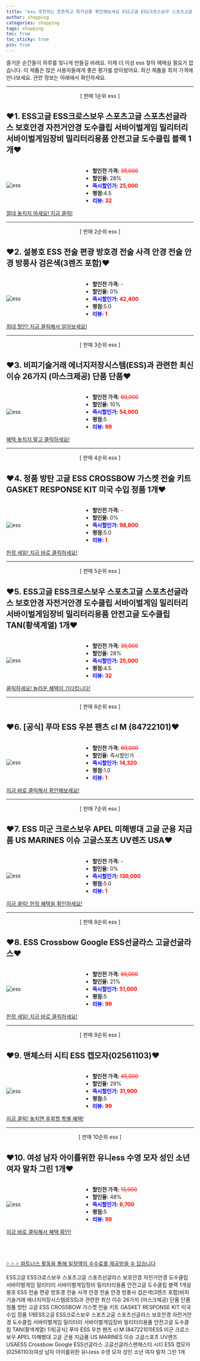 ```yaml
---
title: "ess 추천하는 튼튼하고 특가상품 확인해보세요 ESS고글 ESS크로스보우 스포츠고글 스포츠선글라스 보호안경"
author: shopping
categories: shopping
tags: shopping
toc: true
toc_sticky: true
pin: true
---
```

즐거운 순간들이 하루를 빛나게 만들길 바래요. 이제 더 이상 ess 찾아 헤매실 필요가 없습니다. 이 제품은 많은 사용자들에게 좋은 평가를 받아왔어요. 최신 제품을 최저 가격에 만나보세요. 관련 정보는 아래에서 확인하세요.

---
<p class="toplist" style="margin: 0 auto; display: block; width: fit-content;">[ 판매 1순위 ess ]</p>

<h2><strong>❤️1. ESS고글 ESS크로스보우 스포츠고글 스포츠선글라스 보호안경 자전거안경 도수클립 서바이벌게임 밀리터리 서바이벌게임장비 밀리터리용품 안전고글 도수클립 블랙 1개❤️</strong></h2>

<div style="display: flex; align-items: center;">
    <div style="flex: 0.4;">
        <img src="https://thumbnail9.coupangcdn.com/thumbnails/remote/230x230ex/image/vendor_inventory/d832/a5ef492a2696687a78919e95408954b9b8eb7c8c54d6e044223db6867865.jpg" alt="ess" style="max-width: 100%;">
    </div>
    <div style="flex: 0.6; margin-left: 10px;">
        <ul>
            <li><strong>할인전 가격:</strong> <del style="color: red;">35,000</del></li>
            <li><strong>할인율:</strong> 28%</li>
            <li><span style='color:blue'><strong>즉시할인가:</strong></span> <span style='color:red'><strong>25,000</strong></span></li>
            <li><strong>평점:</strong>4.5</li>
            <li><span style='color:blue'><strong>리뷰:</strong></span> <span style='color:red'><strong>32</strong></span></li>
        </ul>
    </div>
</div>
<div class="center">
    <a href="https://selin100587001.github.io?lptag=AF9450613&subid=githubio&pageKey=1281069181&traceid=V0-153&itemId=2289201750&vendorItemId=70286245231" class="myButton">
        절대 놓치지 마세요! 지금 클릭!
    </a>
</div>


---
<p class="toplist" style="margin: 0 auto; display: block; width: fit-content;">[ 판매 2순위 ess ]</p>

<h2><strong>❤️2. 설봉호 ESS 전술 편광 방호경 전술 사격 안경 전술 안경 방풍사 검은색(3렌즈 포함)❤️</strong></h2>

<div style="display: flex; align-items: center;">
    <div style="flex: 0.4;">
        <img src="https://thumbnail9.coupangcdn.com/thumbnails/remote/230x230ex/image/vendor_inventory/ba98/52e2f84eca1552ad5fa53c419d2c82c52e28a176f2da150451ad4d2e22d4.jpg" alt="ess" style="max-width: 100%;">
    </div>
    <div style="flex: 0.6; margin-left: 10px;">
        <ul>
            <li><strong>할인전 가격:</strong> <del style="color: red;">-</del></li>
            <li><strong>할인율:</strong> 0%</li>
            <li><span style='color:blue'><strong>즉시할인가:</strong></span> <span style='color:red'><strong>42,400</strong></span></li>
            <li><strong>평점:</strong>5.0</li>
            <li><span style='color:blue'><strong>리뷰:</strong></span> <span style='color:red'><strong>1</strong></span></li>
        </ul>
    </div>
</div>
<div class="center">
    <a href="https://selin100587001.github.io?lptag=AF9450613&subid=githubio&pageKey=6595959162&traceid=V0-153&itemId=14902645670&vendorItemId=82141368015" class="myButton">
        최대 할인! 지금 클릭해서 알아보세요!
    </a>
</div>


---
<p class="toplist" style="margin: 0 auto; display: block; width: fit-content;">[ 판매 3순위 ess ]</p>

<h2><strong>❤️3. 비피기술거래 에너지저장시스템(ESS)과 관련한 최신 이슈 26가지 (마스크제공) 단품 단품❤️</strong></h2>

<div style="display: flex; align-items: center;">
    <div style="flex: 0.4;">
        <img src="https://thumbnail7.coupangcdn.com/thumbnails/remote/230x230ex/image/vendor_inventory/f696/f4622c61e409e2052987d926f9cc3249293c2b3648a1f667846b7e566303.jpg" alt="ess" style="max-width: 100%;">
    </div>
    <div style="flex: 0.6; margin-left: 10px;">
        <ul>
            <li><strong>할인전 가격:</strong> <del style="color: red;">60,000</del></li>
            <li><strong>할인율:</strong> 10%</li>
            <li><span style='color:blue'><strong>즉시할인가:</strong></span> <span style='color:red'><strong>54,000</strong></span></li>
            <li><strong>평점:</strong>5</li>
            <li><span style='color:blue'><strong>리뷰:</strong></span> <span style='color:red'><strong>99</strong></span></li>
        </ul>
    </div>
</div>
<div class="center">
    <a href="https://selin100587001.github.io?lptag=AF9450613&subid=githubio&pageKey=6591486167&traceid=V0-153&itemId=14875345674&vendorItemId=82114312667" class="myButton">
        혜택 놓치지 말고 클릭하세요!
    </a>
</div>


---
<p class="toplist" style="margin: 0 auto; display: block; width: fit-content;">[ 판매 4순위 ess ]</p>

<h2><strong>❤️4. 정품 방탄 고글 ESS CROSSBOW 가스켓 전술 키트 GASKET RESPONSE KIT 미국 수입 정품 1개❤️</strong></h2>

<div style="display: flex; align-items: center;">
    <div style="flex: 0.4;">
        <img src="https://thumbnail9.coupangcdn.com/thumbnails/remote/230x230ex/image/vendor_inventory/1fa2/79fdf5d301fe35849a9c181de85d88d6d6c589e4f3d410bbf4643563fde7.jpg" alt="ess" style="max-width: 100%;">
    </div>
    <div style="flex: 0.6; margin-left: 10px;">
        <ul>
            <li><strong>할인전 가격:</strong> <del style="color: red;">-</del></li>
            <li><strong>할인율:</strong> 0%</li>
            <li><span style='color:blue'><strong>즉시할인가:</strong></span> <span style='color:red'><strong>98,800</strong></span></li>
            <li><strong>평점:</strong>5.0</li>
            <li><span style='color:blue'><strong>리뷰:</strong></span> <span style='color:red'><strong>1</strong></span></li>
        </ul>
    </div>
</div>
<div class="center">
    <a href="https://selin100587001.github.io?lptag=AF9450613&subid=githubio&pageKey=7153607582&traceid=V0-153&itemId=17989824848&vendorItemId=85146429981" class="myButton">
        한정 세일! 지금 바로 클릭하세요!
    </a>
</div>


---
<p class="toplist" style="margin: 0 auto; display: block; width: fit-content;">[ 판매 5순위 ess ]</p>

<h2><strong>❤️5. ESS고글 ESS크로스보우 스포츠고글 스포츠선글라스 보호안경 자전거안경 도수클립 서바이벌게임 밀리터리 서바이벌게임장비 밀리터리용품 안전고글 도수클립 TAN(황색계열) 1개❤️</strong></h2>

<div style="display: flex; align-items: center;">
    <div style="flex: 0.4;">
        <img src="https://thumbnail9.coupangcdn.com/thumbnails/remote/230x230ex/image/vendor_inventory/d832/a5ef492a2696687a78919e95408954b9b8eb7c8c54d6e044223db6867865.jpg" alt="ess" style="max-width: 100%;">
    </div>
    <div style="flex: 0.6; margin-left: 10px;">
        <ul>
            <li><strong>할인전 가격:</strong> <del style="color: red;">35,000</del></li>
            <li><strong>할인율:</strong> 28%</li>
            <li><span style='color:blue'><strong>즉시할인가:</strong></span> <span style='color:red'><strong>25,000</strong></span></li>
            <li><strong>평점:</strong>4.5</li>
            <li><span style='color:blue'><strong>리뷰:</strong></span> <span style='color:red'><strong>32</strong></span></li>
        </ul>
    </div>
</div>
<div class="center">
    <a href="https://selin100587001.github.io?lptag=AF9450613&subid=githubio&pageKey=1281069181&traceid=V0-153&itemId=2289201751&vendorItemId=70286245236" class="myButton">
        클릭하세요! 놀라운 혜택이 기다립니다!
    </a>
</div>


---
<p class="toplist" style="margin: 0 auto; display: block; width: fit-content;">[ 판매 6순위 ess ]</p>

<h2><strong>❤️6. [공식] 푸마 ESS 우븐 팬츠 cl M (84722101)❤️</strong></h2>

<div style="display: flex; align-items: center;">
    <div style="flex: 0.4;">
        <img src="https://thumbnail10.coupangcdn.com/thumbnails/remote/230x230ex/image/vendor_inventory/59e2/fcc2584eece31276efa026f8b4a37ed3b3c1310d0dcf6f1239ac9919719d.jpg" alt="ess" style="max-width: 100%;">
    </div>
    <div style="flex: 0.6; margin-left: 10px;">
        <ul>
            <li><strong>할인전 가격:</strong> <del style="color: red;">69,000</del></li>
            <li><strong>할인율:</strong> 즉시할인가</li>
            <li><span style='color:blue'><strong>즉시할인가:</strong></span> <span style='color:red'><strong>14,320</strong></span></li>
            <li><strong>평점:</strong>1.0</li>
            <li><span style='color:blue'><strong>리뷰:</strong></span> <span style='color:red'><strong>1</strong></span></li>
        </ul>
    </div>
</div>
<div class="center">
    <a href="https://selin100587001.github.io?lptag=AF9450613&subid=githubio&pageKey=7872064955&traceid=V0-153&itemId=21507467266&vendorItemId=88560999496" class="myButton">
        지금 바로 클릭해서 확인해보세요!
    </a>
</div>


---
<p class="toplist" style="margin: 0 auto; display: block; width: fit-content;">[ 판매 7순위 ess ]</p>

<h2><strong>❤️7. ESS 미군 크로스보우 APEL 미해병대 고글 군용 지급품 US MARINES 이슈 고글스포츠 UV렌즈 USA❤️</strong></h2>

<div style="display: flex; align-items: center;">
    <div style="flex: 0.4;">
        <img src="https://thumbnail10.coupangcdn.com/thumbnails/remote/230x230ex/image/vendor_inventory/c2af/1e62f76da5156f9c6cfa6c5a45d5c05145272d2fce96d43ada153ca440a1.JPG" alt="ess" style="max-width: 100%;">
    </div>
    <div style="flex: 0.6; margin-left: 10px;">
        <ul>
            <li><strong>할인전 가격:</strong> <del style="color: red;">-</del></li>
            <li><strong>할인율:</strong> 0%</li>
            <li><span style='color:blue'><strong>즉시할인가:</strong></span> <span style='color:red'><strong>130,000</strong></span></li>
            <li><strong>평점:</strong>5.0</li>
            <li><span style='color:blue'><strong>리뷰:</strong></span> <span style='color:red'><strong>1</strong></span></li>
        </ul>
    </div>
</div>
<div class="center">
    <a href="https://selin100587001.github.io?lptag=AF9450613&subid=githubio&pageKey=1875813900&traceid=V0-153&itemId=3187690408&vendorItemId=71175135406" class="myButton">
        지금 클릭! 한정 혜택을 확인하세요!
    </a>
</div>


---
<p class="toplist" style="margin: 0 auto; display: block; width: fit-content;">[ 판매 8순위 ess ]</p>

<h2><strong>❤️8. ESS Crossbow Google ESS선글라스 고글선글라스❤️</strong></h2>

<div style="display: flex; align-items: center;">
    <div style="flex: 0.4;">
        <img src="https://thumbnail9.coupangcdn.com/thumbnails/remote/230x230ex/image/vendor_inventory/cce4/2b15524a98df3a9045fc303a63881f71489effe1b29a6efa0740bdaadff6.JPG" alt="ess" style="max-width: 100%;">
    </div>
    <div style="flex: 0.6; margin-left: 10px;">
        <ul>
            <li><strong>할인전 가격:</strong> <del style="color: red;">65,000</del></li>
            <li><strong>할인율:</strong> 21%</li>
            <li><span style='color:blue'><strong>즉시할인가:</strong></span> <span style='color:red'><strong>51,000</strong></span></li>
            <li><strong>평점:</strong>5</li>
            <li><span style='color:blue'><strong>리뷰:</strong></span> <span style='color:red'><strong>99</strong></span></li>
        </ul>
    </div>
</div>
<div class="center">
    <a href="https://selin100587001.github.io?lptag=AF9450613&subid=githubio&pageKey=7193873080&traceid=V0-153&itemId=18169179519&vendorItemId=85318627646" class="myButton">
        한정 세일! 지금 바로 클릭하세요!
    </a>
</div>


---
<p class="toplist" style="margin: 0 auto; display: block; width: fit-content;">[ 판매 9순위 ess ]</p>

<h2><strong>❤️9. 맨체스터 시티 ESS 캡모자(02561103)❤️</strong></h2>

<div style="display: flex; align-items: center;">
    <div style="flex: 0.4;">
        <img src="https://thumbnail10.coupangcdn.com/thumbnails/remote/230x230ex/image/vendor_inventory/5323/d71ddc4c9fb39dacfca8a4c1d7ba5e19a19fb28dfd66ff0808c2c88d93fa.jpg" alt="ess" style="max-width: 100%;">
    </div>
    <div style="flex: 0.6; margin-left: 10px;">
        <ul>
            <li><strong>할인전 가격:</strong> <del style="color: red;">45,000</del></li>
            <li><strong>할인율:</strong> 29%</li>
            <li><span style='color:blue'><strong>즉시할인가:</strong></span> <span style='color:red'><strong>31,900</strong></span></li>
            <li><strong>평점:</strong>5</li>
            <li><span style='color:blue'><strong>리뷰:</strong></span> <span style='color:red'><strong>99</strong></span></li>
        </ul>
    </div>
</div>
<div class="center">
    <a href="https://selin100587001.github.io?lptag=AF9450613&subid=githubio&pageKey=8087305971&traceid=V0-153&itemId=22829094308&vendorItemId=90171799031" class="myButton">
        지금 클릭! 놓치면 후회할 특별 혜택!
    </a>
</div>


---
<p class="toplist" style="margin: 0 auto; display: block; width: fit-content;">[ 판매 10순위 ess ]</p>

<h2><strong>❤️10. 여성 남자 아이를위한 유니ess 수영 모자 성인 소년 여자 말차 그린 1개❤️</strong></h2>

<div style="display: flex; align-items: center;">
    <div style="flex: 0.4;">
        <img src="https://thumbnail10.coupangcdn.com/thumbnails/remote/230x230ex/image/vendor_inventory/5373/d630d3e26cf664b111fe37426b1969d7f546f71e2e80753c30a18e6e6511.jpg" alt="ess" style="max-width: 100%;">
    </div>
    <div style="flex: 0.6; margin-left: 10px;">
        <ul>
            <li><strong>할인전 가격:</strong> <del style="color: red;">13,000</del></li>
            <li><strong>할인율:</strong> 48%</li>
            <li><span style='color:blue'><strong>즉시할인가:</strong></span> <span style='color:red'><strong>6,700</strong></span></li>
            <li><strong>평점:</strong>5</li>
            <li><span style='color:blue'><strong>리뷰:</strong></span> <span style='color:red'><strong>99</strong></span></li>
        </ul>
    </div>
</div>
<div class="center">
    <a href="https://selin100587001.github.io?lptag=AF9450613&subid=githubio&pageKey=8222558244&traceid=V0-153&itemId=23638749167&vendorItemId=90789360050" class="myButton">
        지금 바로 클릭해서 혜택 확인!
    </a>
</div>

<br><br><br>[💦 💦 💦 파트너스 활동을 통해 일정액의 수수료를 제공받을 수 있습니다](https://link.coupang.com/a/bcpT2c)<br><br>ESS고글 ESS크로스보우 스포츠고글 스포츠선글라스 보호안경 자전거안경 도수클립 서바이벌게임 밀리터리 서바이벌게임장비 밀리터리용품 안전고글 도수클립 블랙 1개설봉호 ESS 전술 편광 방호경 전술 사격 안경 전술 안경 방풍사 검은색(3렌즈 포함)비피기술거래 에너지저장시스템(ESS)과 관련한 최신 이슈 26가지 (마스크제공) 단품 단품정품 방탄 고글 ESS CROSSBOW 가스켓 전술 키트 GASKET RESPONSE KIT 미국 수입 정품 1개ESS고글 ESS크로스보우 스포츠고글 스포츠선글라스 보호안경 자전거안경 도수클립 서바이벌게임 밀리터리 서바이벌게임장비 밀리터리용품 안전고글 도수클립 TAN(황색계열) 1개[공식] 푸마 ESS 우븐 팬츠 cl M (84722101)ESS 미군 크로스보우 APEL 미해병대 고글 군용 지급품 US MARINES 이슈 고글스포츠 UV렌즈 USAESS Crossbow Google ESS선글라스 고글선글라스맨체스터 시티 ESS 캡모자(02561103)여성 남자 아이를위한 유니ess 수영 모자 성인 소년 여자 말차 그린 1개